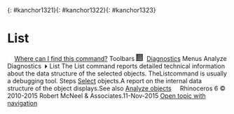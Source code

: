 ---
---

{: #kanchor1321}{: #kanchor1322}{: #kanchor1323}
# List
 [![images/transparent.gif](images/transparent.gif)Where can I find this command?](javascript:void(0);) Toolbars
![images/list.png](images/list.png) [Diagnostics](diagnostics-toolbar.html) 
Menus
Analyze
Diagnostics![images/menuarrow.gif](images/menuarrow.gif)
List
The List command reports detailed technical information about the data structure of the selected objects.
TheListcommand is usually a debugging tool.
Steps
 [Select](select-objects.html) objects.A report on the internal data structure of the object displays.See also
 [Analyze objects](sak-analysis.html) 
&#160;
&#160;
Rhinoceros 6 © 2010-2015 Robert McNeel &amp; Associates.11-Nov-2015
 [Open topic with navigation](list.html) 

